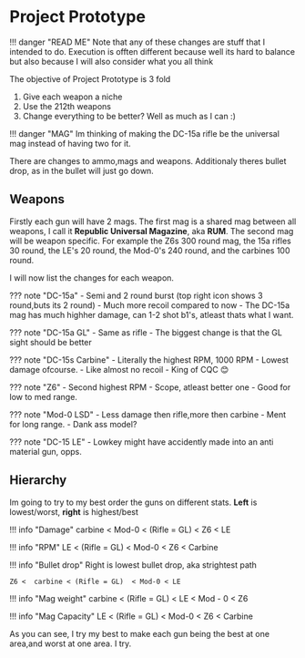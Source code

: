 # Project Prototype

!!! danger "READ ME"
    Note that any of these changes are stuff that I intended to do. Execution is
    offten different because well its hard to balance but also because I will
    also consider what you all think

The objective of Project Prototype is 3 fold

1. Give each weapon a niche
2. Use the 212th weapons
3. Change everything to be better? Well as much as I can :)

!!! danger "MAG"
    Im thinking of making the DC-15a rifle be the universal mag instead of having two for it.

There are changes to ammo,mags and weapons. Additionaly theres bullet drop, as in the bullet will just go down.

## Weapons

Firstly each gun will have 2 mags. The first mag is a shared mag between all
weapons, I call it **Republic Universal Magazine**, aka **RUM**. The second mag
will be weapon specific. For example the Z6s 300 round mag, the 15a rifles 30
round, the LE's 20 round, the Mod-0's 240 round, and the carbines 100 round.

I will now list the changes for each weapon.

??? note "DC-15a"
    - Semi and 2 round burst (top right icon shows 3 round,buts its 2 round)
    - Much more recoil compared to now
    - The DC-15a mag has much highher damage, can 1-2 shot b1's, atleast thats what I want.

??? note "DC-15a GL"
    - Same as rifle
    - The biggest change is that the GL sight should be better

??? note "DC-15s Carbine"
    - Literally the highest RPM, 1000 RPM
    - Lowest damage ofcourse.
    - Like almost no recoil
    - King of CQC 😊

??? note "Z6"
    - Second highest RPM
    - Scope, atleast better one
    - Good for low to med range.

??? note "Mod-0 LSD"
    - Less damage then rifle,more then carbine
    - Ment for long range.
    - Dank ass model?

??? note "DC-15 LE"
    - Lowkey might have accidently made into an anti material gun, opps.

## Hierarchy

Im going to try to my best order the guns on different stats. **Left** is lowest/worst, **right** is highest/best


!!! info "Damage"
    carbine < Mod-0 < (Rifle = GL) < Z6 < LE

    
!!! info "RPM"
    LE < (Rifle = GL) < Mod-0 < Z6 < Carbine

!!! info "Bullet drop"
    Right is lowest bullet drop, aka strightest path

    Z6 <  carbine < (Rifle = GL)  < Mod-0 < LE

!!! info "Mag weight"
    carbine < (Rifle = GL) < LE < Mod - 0 < Z6

!!! info "Mag Capacity"
    LE < (Rifle = GL) < Mod-0 < Z6 < Carbine

As you can see, I try my best to make each gun being the best at one area,and worst at one area. I try.
